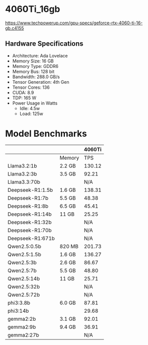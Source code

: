 # 4060Ti_16gb
https://www.techpowerup.com/gpu-specs/geforce-rtx-4060-ti-16-gb.c4155
## Hardware Specifications
- Architecture: Ada Lovelace
- Memory Size: 16 GB
- Memory Type: GDDR6
- Memory Bus: 128 bit
- Bandwidth: 288.0 GB/s
- Tensor Generation: 4th Gen
- Tensor Cores: 136
- CUDA: 8.9
- TDP: 165 W
- Power Usage in Watts
  - Idle: 4.5w
  - Load: 125w

# Model Benchmarks
| | | 4060Ti |
| ---------------- | ------ | -- |
|                  | Memory | TPS    |
| Llama3.2:1b      | 2.2 GB | 130.12 |
| Llama3.2:3b      | 3.5 GB | 92.21  |
| Llama3.3:70b     |        | N/A    |
| Deepseek-R1:1.5b | 1.6 GB | 138.31 |
| Deepseek-R1:7b   | 5.5 GB | 48.38  |
| Deepseek-R1:8b   | 6.5 GB | 45.41  |
| Deepseek-R1:14b  | 11 GB  | 25.25  |
| Deepseek-R1:32b  |        | N/A    |
| Deepseek-R1:70b  |        | N/A    |
| Deepseek-R1:671b |        | N/A    |
| Qwen2.5:0.5b     | 820 MB | 201.73 |
| Qwen2.5:1.5b     | 1.6 GB | 136.27 |
| Qwen2.5:3b       | 2.6 GB | 86.67  |
| Qwen2.5:7b       | 5.5 GB | 48.80  |
| Qwen2.5:14b      | 11 GB  | 25.71  |
| Qwen2.5:32b      |        | N/A    |
| Qwen2.5:72b      |        | N/A    |
| phi3:3.8b        | 6.0 GB | 87.81  |
| phi3:14b         |        | 29.68  |
| gemma2:2b        | 3.1 GB | 92.01  |
| gemma2:9b        | 9.4 GB | 36.91  |
| gemma2:27b       |        | N/A    |